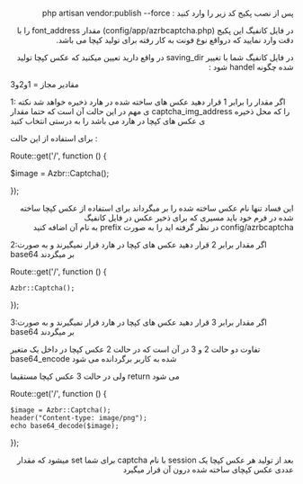 <p style="text-align:right;direction:rtl;">
پس از نصب پکیج کد زیر را وارد کنید :
php artisan vendor:publish --force
</p>

<p style="text-align:right;direction:rtl;">
 در فایل کانفیگ این پکیج (config/app/azrbcaptcha.php) مقدار font_address را با دقت وارد نمایید که درواقع نوع فونت به کار رفته برای تولید کپچا می باشد.
</p>


<p style="text-align:right;direction:rtl;">
در فایل کانفیگ شما با تغییر saving_dir در واقع دارید تعیین میکنید که عکس کپچا تولید شده چگونه handel شود :

مقادیر مجاز = 1و2و3
</p>

<p style="text-align:right;direction:rtl;">

1: اگر مقدار را برابر 1 قرار دهید عکس های ساخته شده در هارد ذخیره خواهد شد 
نکته ی مهم در این حالت آن است که حتما مقدار captcha_img_address را که محل ذخیره ی عکس های کپچا در هارد می باشد را به درستی انتخاب کنید

برای استفاده از این حالت :
</p>

Route::get('/', function () {
 
  $image = Azbr::Captcha();

});

<p style="text-align:right;direction:rtl;">
این فساد تنها نام عکس ساخته شده را بر میگرداند برای استفاده از عکس کپچا ساخته شده در فرم خود باید مسیری که برای ذخیر عکس در فایل کانفیگ config/azrbcaptcha در نظر گرفته اید را به صورت prefix به نام آن اضافه کنید
</p>


<p style="text-align:right;direction:rtl;">

2:اگر مقدار برابر 2 قرار دهید عکس های کپچا در هارد قرار نمیگیرند و به صورت base64 بر میگردند

</p>

Route::get('/', function () {

    Azbr::Captcha();   
   
});

<p style="text-align:right;direction:rtl;">

3:اگر مقدار برابر 3 قرار دهید عکس های کپچا در هارد قرار نمیگیرند و به صورت base64 بر میگردند

تفاوت دو حالت 2 و 3 در آن است که در حالت 2 عکس کپچا در داخل یک متغیر base64_encode شده به کاربر برگردانده می شود

ولی در حالت 3 عکس کپچا مستقیما return می شود

</p>


Route::get('/', function () {
 
    $image = Azbr::Captcha();
    header("Content-type: image/png");
    echo base64_decode($image);

   
});


<p style="text-align:right;direction:rtl;">
بعد از تولید هر عکس کپچا یک session با نام captcha برای شما set میشود که مقدار عددی عکس کپچای ساخته شده درون آن قرار میگیرد
</p>

